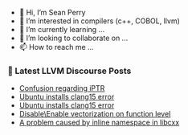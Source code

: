 - 👋 Hi, I’m Sean Perry
- 👀 I’m interested in compilers (c++, COBOL, llvm)
- 🌱 I’m currently learning ...
- 💞️ I’m looking to collaborate on ...
- 📫 How to reach me ...

<!---
s66perry/s66perry is a ✨ special ✨ repository because its `README.md` (this file) appears on your GitHub profile.
You can click the Preview link to take a look at your changes.
--->
### 📕 Latest LLVM Discourse Posts

<!-- DISCOURSE-LLVM:START -->
- [Confusion regarding iPTR](https://discourse.llvm.org/t/confusion-regarding-iptr/66524#post_2)
- [Ubuntu installs clang15 error](https://discourse.llvm.org/t/ubuntu-installs-clang15-error/66563#post_2)
- [Ubuntu installs clang15 error](https://discourse.llvm.org/t/ubuntu-installs-clang15-error/66563#post_1)
- [Disable\Enable vectorization on function level](https://discourse.llvm.org/t/disable-enable-vectorization-on-function-level/66559#post_1)
- [A problem caused by inline namespace in libcxx](https://discourse.llvm.org/t/a-problem-caused-by-inline-namespace-in-libcxx/66485#post_10)
<!-- DISCOURSE-LLVM:END -->
